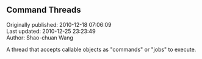 ## Command Threads  
Originally published: 2010-12-18 07:06:09  
Last updated: 2010-12-25 23:23:49  
Author: Shao-chuan Wang  
  
A thread that accepts callable objects as "commands" or "jobs" to execute.